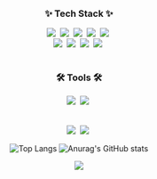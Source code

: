 <br>
<br>

<h3 align="center">✨ Tech Stack ✨</h3>
<div align="center">
  <img src="https://img.shields.io/badge/Angular-DD0031.svg?style=for-the-badge&logo=angular&logoColor=white" />&nbsp
  <img src="https://img.shields.io/badge/TypeScript-007ACC.svg?style=for-the-badge&logo=typescript&logoColor=white" />&nbsp
  <img src="https://img.shields.io/badge/javascript-F7DF1E.svg?style=for-the-badge&logo=javascript&logoColor=20232a" />&nbsp
  <img src="https://img.shields.io/badge/Tailwind_CSS-38B2AC.svg?style=for-the-badge&logo=tailwind-css&logoColor=white" />&nbsp
  <img src="https://img.shields.io/badge/CSS-239120.svg?style=for-the-badge&logo=css3&logoColor=white" />&nbsp
</div>

<div align="center">
  <img src="https://img.shields.io/badge/.NET-5C2D91.svg?style=for-the-badge&logo=.net&logoColor=white" />&nbsp
  <img src="https://img.shields.io/badge/Spring-6DB33F.svg?style=for-the-badge&logo=spring&logoColor=white" />&nbsp
  <img src="https://img.shields.io/badge/PostgreSQL-316192.svg?style=for-the-badge&logo=postgresql&logoColor=20232a" />&nbsp
  <img src="https://img.shields.io/badge/Microsoft_Azure-0089D6.svg?style=for-the-badge&logo=microsoft-azure&logoColor=white" />&nbsp
</div>
<br>

<h3 align="center">🛠 Tools 🛠</h3>
<div align="center">
  <img src="https://img.shields.io/badge/git-F05033.svg?style=for-the-badge&logo=git&logoColor=white" />&nbsp
  <img src="https://img.shields.io/badge/github-181717.svg?style=for-the-badge&logo=github&logoColor=white" />&nbsp
</div>

<br>
<br>

<div align="center">
  <img src="https://img.shields.io/badge/adobe%20photoshop-08253c.svg?style=for-the-badge&logo=adobe%20photoshop&logoColor=37abff" />&nbsp
  <img src="https://img.shields.io/badge/figma-F24E1E.svg?style=for-the-badge&logo=figma&logoColor=white" />&nbsp
</div>

<div align="center">
 
  ![Top Langs](https://github-readme-stats.vercel.app/api/top-langs/?username=songyuji30&layout=compact) ![Anurag's GitHub stats](https://github-readme-stats.vercel.app/api?username=anuraghazra&show_icons=true&theme=transparent)
</div>


<div align="center">
  <img src="https://capsule-render.vercel.app/api?type=waving&color=BDBDC8&height=100&section=footer" />
</div>
